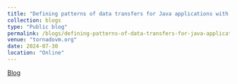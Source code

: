 ```yaml
---
title: "Defining patterns of data transfers for Java applications with TornadoVM"
collection: blogs
type: "Public blog"
permalink: /blogs/defining-patterns-of-data-transfers-for-java-applications-with-tornadovm
venue: "tornadovm.org"
date: 2024-07-30
location: "Online"
---
```


[Blog](https://www.tornadovm.org/post/defining-patterns-of-data-transfers-for-java-applications-with-tornadovm)
